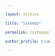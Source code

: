 ```yaml
---

layout: archive

title: "Sitemap"

permalink: /sitemap/

author_profile: true

---
```


<!-- {% include base_path %}

A list of all the posts and pages found on the site. For you robots out there is an [XML version]({{ base_path }}/sitemap.xml) available for digesting as well.

<h2>Pages</h2>

{% for post in site.pages %}

  {% include archive-single.html %}

{% endfor %}

<h2>Posts</h2>

{% for post in site.posts %}

  {% include archive-single.html %}

{% endfor %}

{% capture written_label %}'None'{% endcapture %}

{% for collection in site.collections %}

{% unless collection.output == false or collection.label == "posts" %}

  {% capture label %}{{ collection.label }}{% endcapture %}

  {% if label != written_label %}

  <h2>{{ label }}</h2>

  {% capture written_label %}{{ label }}{% endcapture %}

  {% endif %}

{% endunless %}

{% for post in collection.docs %}

  {% unless collection.output == false or collection.label == "posts" %}

  {% include archive-single.html %}

  {% endunless %}

{% endfor %}

{% endfor %}
 -->
